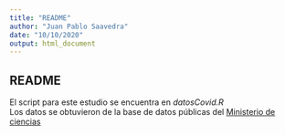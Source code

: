 ```yaml
---
title: "README"
author: "Juan Pablo Saavedra"
date: "10/10/2020"
output: html_document
---
```


## README

El script para este estudio se encuentra en *datosCovid.R*  
Los datos se obtuvieron de la base de datos públicas del [Ministerio de ciencias](https://github.com/MinCiencia/Datos-COVID19/)